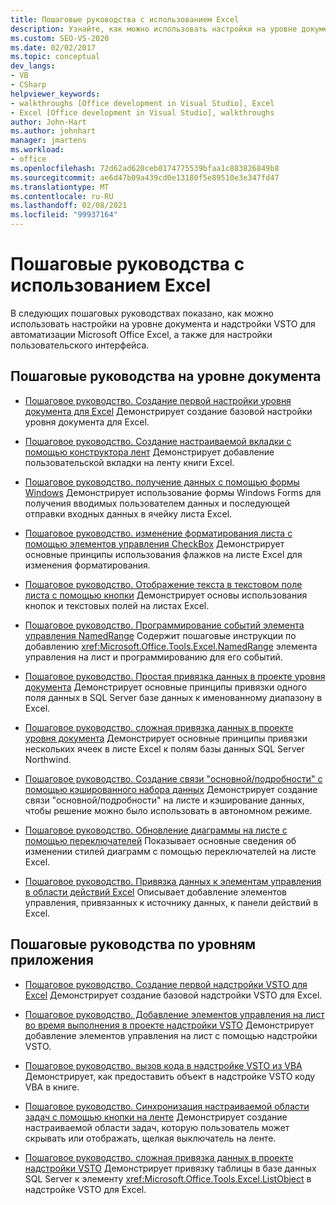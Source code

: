 ```yaml
---
title: Пошаговые руководства с использованием Excel
description: Узнайте, как можно использовать настройки на уровне документа и надстройки VSTO для автоматизации Microsoft Excel. Также можно настроить пользовательский интерфейс.
ms.custom: SEO-VS-2020
ms.date: 02/02/2017
ms.topic: conceptual
dev_langs:
- VB
- CSharp
helpviewer_keywords:
- walkthroughs [Office development in Visual Studio], Excel
- Excel [Office development in Visual Studio], walkthroughs
author: John-Hart
ms.author: johnhart
manager: jmartens
ms.workload:
- office
ms.openlocfilehash: 72d62ad620ceb0174775539bfaa1c883826849b8
ms.sourcegitcommit: ae6d47b09a439cd0e13180f5e89510e3e347fd47
ms.translationtype: MT
ms.contentlocale: ru-RU
ms.lasthandoff: 02/08/2021
ms.locfileid: "99937164"
---
```

# <a name="walkthroughs-using-excel"></a>Пошаговые руководства с использованием Excel
  В следующих пошаговых руководствах показано, как можно использовать настройки на уровне документа и надстройки VSTO для автоматизации Microsoft Office Excel, а также для настройки пользовательского интерфейса.

## <a name="document-level-walkthroughs"></a>Пошаговые руководства на уровне документа
- [Пошаговое руководство. Создание первой настройки уровня документа для Excel](../vsto/walkthrough-creating-your-first-document-level-customization-for-excel.md) Демонстрирует создание базовой настройки уровня документа для Excel.

- [Пошаговое руководство. Создание настраиваемой вкладки с помощью конструктора лент](../vsto/walkthrough-creating-a-custom-tab-by-using-the-ribbon-designer.md) Демонстрирует добавление пользовательской вкладки на ленту книги Excel.

- [Пошаговое руководство. получение данных с помощью формы Windows](../vsto/walkthrough-collecting-data-using-a-windows-form.md) Демонстрирует использование формы Windows Forms для получения вводимых пользователем данных и последующей отправки входных данных в ячейку листа Excel.

- [Пошаговое руководство. изменение форматирования листа с помощью элементов управления CheckBox](../vsto/walkthrough-changing-worksheet-formatting-using-checkbox-controls.md) Демонстрирует основные принципы использования флажков на листе Excel для изменения форматирования.

- [Пошаговое руководство. Отображение текста в текстовом поле листа с помощью кнопки](../vsto/walkthrough-displaying-text-in-a-text-box-in-a-worksheet-using-a-button.md) Демонстрирует основы использования кнопок и текстовых полей на листах Excel.

- [Пошаговое руководство. Программирование событий элемента управления NamedRange](../vsto/walkthrough-programming-against-events-of-a-namedrange-control.md) Содержит пошаговые инструкции по добавлению <xref:Microsoft.Office.Tools.Excel.NamedRange> элемента управления на лист и программированию для его событий.

- [Пошаговое руководство. Простая привязка данных в проекте уровня документа](../vsto/walkthrough-simple-data-binding-in-a-document-level-project.md) Демонстрирует основные принципы привязки одного поля данных в SQL Server базе данных к именованному диапазону в Excel.

- [Пошаговое руководство. сложная привязка данных в проекте уровня документа](../vsto/walkthrough-complex-data-binding-in-a-document-level-project.md) Демонстрирует основные принципы привязки нескольких ячеек в листе Excel к полям базы данных SQL Server Northwind.

- [Пошаговое руководство. Создание связи "основной/подробности" с помощью кэшированного набора данных](../vsto/walkthrough-creating-a-master-detail-relation-using-a-cached-dataset.md) Демонстрирует создание связи "основной/подробности" на листе и кэширование данных, чтобы решение можно было использовать в автономном режиме.

- [Пошаговое руководство. Обновление диаграммы на листе с помощью переключателей](../vsto/walkthrough-updating-a-chart-in-a-worksheet-using-radio-buttons.md) Показывает основные сведения об изменении стилей диаграмм с помощью переключателей на листе Excel.

- [Пошаговое руководство. Привязка данных к элементам управления в области действий Excel](../vsto/walkthrough-binding-data-to-controls-on-an-excel-actions-pane.md) Описывает добавление элементов управления, привязанных к источнику данных, к панели действий в Excel.

## <a name="application-level-walkthroughs"></a>Пошаговые руководства по уровням приложения
- [Пошаговое руководство. Создание первой надстройки VSTO для Excel](../vsto/walkthrough-creating-your-first-vsto-add-in-for-excel.md) Демонстрирует создание базовой надстройки VSTO для Excel.

- [Пошаговое руководство. Добавление элементов управления на лист во время выполнения в проекте надстройки VSTO](../vsto/walkthrough-adding-controls-to-a-worksheet-at-run-time-in-vsto-add-in-project.md) Демонстрирует добавление элементов управления на лист с помощью надстройки VSTO.

- [Пошаговое руководство. вызов кода в надстройке VSTO из VBA](../vsto/walkthrough-calling-code-in-a-vsto-add-in-from-vba.md) Демонстрирует, как предоставить объект в надстройке VSTO коду VBA в книге.

- [Пошаговое руководство. Синхронизация настраиваемой области задач с помощью кнопки на ленте](../vsto/walkthrough-synchronizing-a-custom-task-pane-with-a-ribbon-button.md) Демонстрирует создание настраиваемой области задач, которую пользователь может скрывать или отображать, щелкая выключатель на ленте.

- [Пошаговое руководство. сложная привязка данных в проекте надстройки VSTO](../vsto/walkthrough-complex-data-binding-in-vsto-add-in-project.md) Демонстрирует привязку таблицы в базе данных SQL Server к элементу <xref:Microsoft.Office.Tools.Excel.ListObject> в надстройке VSTO для Excel.
